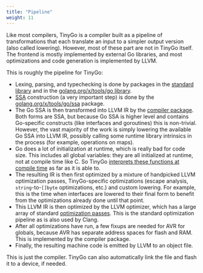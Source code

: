 ```yaml
---
title: "Pipeline"
weight: 11
---
```


Like most compilers, TinyGo is a compiler built as a pipeline of transformations
that each translate an input to a simpler output version (also called lowering).
However, most of these part are not in TinyGo itself. The frontend is mostly
implemented by external Go libraries, and most optimizations and code generation
is implemented by LLVM.

This is roughly the pipeline for TinyGo:

  * Lexing, parsing, and typechecking is done by packages in the
    [standard library](https://godoc.org/go) and in the
    [golang.org/x/tools/go library](https://godoc.org/golang.org/x/tools/go).
  * [SSA](https://en.wikipedia.org/wiki/Static_single_assignment_form)
    construction (a very important step) is done by the
    [golang.org/x/tools/go/ssa](https://godoc.org/golang.org/x/tools/go/ssa)
    package.
  * The Go SSA is then transformed into LLVM IR by the
    [compiler package](https://godoc.org/github.com/tinygo-org/tinygo/compiler).
    Both forms are SSA, but because Go SSA is higher level and contains
    Go-specific constructs (like interfaces and goroutines) this is non-trivial.
    However, the vast majority of the work is simply lowering the available Go
    SSA into LLVM IR, possibly calling some runtime library intrinsics in the
    process (for example, operations on maps).
  * Go does a lot of initialization at runtime, which is really bad for
    code size. This includes all global variables: they are all initialized at
    runtime, not at compile time like C. So TinyGo
    [interprets these functions at compile time](https://github.com/tinygo-org/tinygo/tree/release/interp)
    as far as it is able to.
  * The resulting IR is then first optimized by a mixture of handpicked LLVM
    optimization passes, TinyGo-specific
    optimizations (escape analysis, `string`-to-`[]byte` optimizations, etc.)
    and custom lowering. For example, this is the time when interfaces are
    lowered to their final form to benefit from the optimizations already done
    until that point.
  * This LLVM IR is then optimized by the LLVM optimizer, which has a large
    array of standard [optimization passes](https://llvm.org/docs/Passes.html).
    This is the standard optimization pipeline as is also used by Clang.
  * After all optimizations have run, a few fixups are needed for AVR for
    globals, because AVR has separate address spaces for flash and RAM. This is
    implemented by the compiler package.
  * Finally, the resulting machine code is emitted by LLVM to an object file.

This is just the compiler. TinyGo can also automatically link the file and flash
it to a device, if needed.
